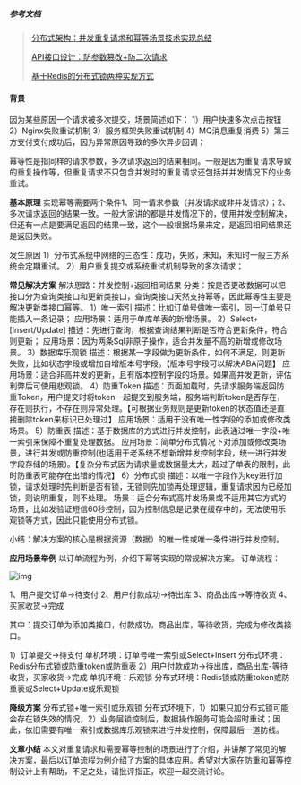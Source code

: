 ##### 参考文档

> [分布式架构：并发重复请求和幂等场景技术实现总结](https://www.594cto.com/content/f800f5ce50a04cb8ac44ca51801188a8)
>
> [API接口设计：防参数篡改+防二次请求](https://cloud.tencent.com/developer/article/1175758)
>
> [基于Redis的分布式锁两种实现方式](https://www.cnblogs.com/chenjianxiang/p/8981134.html)


#### 背景 

因为某些原因一个请求被多次提交，场景简述如下：
1）用户快速多次点击按钮
2）Nginx失败重试机制
3）服务框架失败重试机制
4）MQ消息重复消费
5）第三方支付支付成功后，因为异常原因导致的多次异步回调；

幂等性是指同样的请求参数，多次请求返回的结果相同。一般是因为重复请求导致的重复操作等，但重复请求不只包含并发时的重复请求还包括并并发情况下的业务重试。

**基本原理**
实现幂等需要两个条件1、同一请求参数（并发请求或非并发请求）；2、多次请求返回的结果一致。一般大家讲的都是并发情况下的，使用并发控制解决，但还有一点是要满足返回的结果一致，这个一般根据场景来定，是返回相同结果还是返回失败。

发生原因
1）分布式系统中网络的三态性：成功，失败，未知，未知时一般三方系统会定期重试。
2）用户重复提交或系统重试机制导致的多次请求；

**常见解决方案**
解决思路：并发控制+返回相同结果
分类：按是否更改数据可以把接口分为查询类接口和更新类接口，查询类接口天然支持幂等，因此幂等性主要是解决更新类接口幂等。
1）唯一索引
描述：比如订单号做唯一索引，同一订单号只能插入一条记录；
应用场景：适用于单库单表的新增场景。
2）Select+[Insert/Update]
描述：先进行查询，根据查询结果判断是否符合更新条件，符合则更新；
应用场景：因为两条Sql非原子操作，适合并发量不高的新增或修改场景。
3）数据库乐观锁
描述：根据某一字段做为更新条件，如何不满足，则更新失败，比如状态字段或增加自增版本号字段。【版本号字段可以解决ABA问题】
应用场景：适合非高并发的更新，且有版本控制字段的场景。如果高并发更新，评估利弊后可使用悲观锁。
4）防重Token
描述：页面加载时，先请求服务端返回防重Token，用户提交时将token一起提交到服务端，服务端判断token是否存在，存在则执行，不存在则异常处理。【可根据业务规则是更新token的状态值还是直接删除token来标识已处理过】
应用场景：适用于没有唯一性字段的添加或修改类场景。
5）防重表
描述：基于数据库的方式进行并发控制，此表通过唯一字段+唯一索引来保障不重复处理数据。
应用场景：简单分布式情况下对添加或修改类场景，进行并发或防重控制(也适用于老系统不想新增并发控制字段，统一进行并发字段存储的场景)。【复杂分布式因为请求量或数据量太大，超过了单表的限制，此时防重表可能存在出错的情况】
6）分布式锁
描述：以唯一字段作为key进行加锁，请求处理时先判断是否有锁，无锁则先加锁再处理逻辑，重复请求因为已经加锁，则说明重复，则不处理。
场景：适合分布式高并发场景或不适用其它方式的场景，比如发验证短信60秒控制，因为控制信息是记录在缓存中的，无法使用乐观锁等方式，因此只能使用分布式锁。

小结：解决方案的核心是根据资源（数据）的唯一性或唯一条件进行并发控制。

**应用场景举例**
以订单流程为例，介绍下幂等实现的常规解决方案。
订单流程：

![img](http://images.594cto.com/uploads/reprint/2019/04/03/471e89cdb735ba13a9a3.jpg)

1、用户提交订单->待支付
2、用户付款成功->待出库
3、商品出库->等待收货
4、买家收货->完成

其中：提交订单为添加类接口，付款成功，商品出库，等待收货，完成为修改类接口。

1）订单提交->待支付
单机环境：订单号唯一索引或Select+Insert
分布式环境：Redis分布式锁或防重token或防重表
2）用户付款成功->待出库，商品出库-等待收货，买家收货->完成
单机环境：乐观锁
分布式环境：Redis锁或防重token或防重表或Select+Update或乐观锁

**降级方案**
分布式锁+唯一索引或乐观锁
分布式环境下，1）如果只加分布式锁可能会存在锁失效的情况，2）业务层锁控制后，数据操作服务可能会超时重试；因此，依旧需要有唯一索引或数据库乐观锁来进行并发控制，保障最后一道防线。

**文章小结**
本文对重复请求和需要幂等控制的场景进行了介绍，并讲解了常见的解决方案，最后以订单流程为例介绍了方案的具体应用。希望对大家在防重和幂等控制设计上有帮助，不足之处，请批评指正，欢迎一起交流讨论。